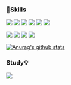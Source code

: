 <h3>🍳Skills</h3>

<img src="https://img.shields.io/badge/HTML5-E34F26?style=flat-square&logo=HTML5&logoColor=white"/></a>
<img src="https://img.shields.io/badge/CSS3-1572B6?style=flat-square&logo=CSS3&logoColor=white"/></a>
<img src="https://img.shields.io/badge/Scss-DB7093?style=flat&logo=Sass&logoColor=white"/>
<img src="https://img.shields.io/badge/styled-components-green?style=flat&logo=styled-components&logoColor=white"/>
<img src="https://img.shields.io/badge/JavaScript-F7DF1E?style=flat-square&logo=JavaScript&logoColor=white"/></a>
<img src="https://img.shields.io/badge/React-339933?style=flat-square&logo=React&logoColor=white"/></a><br/>

<img src="https://img.shields.io/badge/-Redux-764ABC?style=flat&logo=Redux"></a>
<img src="https://img.shields.io/badge/Amazon AWS-232F3E?style=flat-square&logo=Amazon%20AWS&logoColor=white"/></a>
<img src="https://img.shields.io/badge/Adobe Photoshop-31A8FF?style=flat-square&logo=Adobe Photoshop&logoColor=white"></a>
<img src="https://img.shields.io/badge/Adobe Illustrator-FF9A00?style=flat-square&logo=Adobe Illustrator&logoColor=white"></a>

[![Anurag's github stats](https://github-readme-stats.vercel.app/api?username=hyemin085)](https://github.com/anuraghazra/github-readme-stats)<br />


<h3>Study💡</h3>
<img src="https://img.shields.io/badge/Next.js-000000?style=flat-square&logo=Next.js&logoColor=white"/></a>

